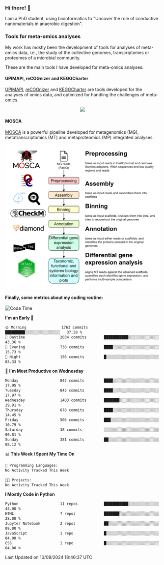 ### Hi there! 👋

I am a PhD student, using bioinformatics to "Uncover the role of conductive nanomaterials in anaerobic digestion".

### Tools for meta-omics analyses

My work has mostly been the development of tools for analyses of meta-omics data, i.e., the study of the collective genomes, transcriptomes or proteomes of a microbial community.

These are the main tools I have developed for meta-omics analyses:

#### UPIMAPI, reCOGnizer and KEGGCharter

[UPIMAPI](https://github.com/iquasere/UPIMAPI), [reCOGnizer](https://github.com/iquasere/reCOGnizer) and [KEGGCharter](https://github.com/iquasere/KEGGCharter) are tools developed for the analyses of omics data, and optimized for handling the challenges of meta-omics.

<p align="center">
    <img src="assets/annotation_paper.png">
</p>

#### MOSCA

[MOSCA](https://github.com/iquasere/MOSCA) is a powerful pipeline developed for metagenomics (MG), metatranscriptomics (MT) and metaproteomics (MP) integrated analyses.

<p align="center">
    <img src="assets/mosca_workflow.png" align="center" width="700">
</p>


#### Finally, some metrics about my coding routine:

<!--START_SECTION:waka-->
![Code Time](http://img.shields.io/badge/Code%20Time-854%20hrs%2012%20mins-blue)

**I'm an Early 🐤** 

```text
🌞 Morning                1763 commits        █████████░░░░░░░░░░░░░░░░   37.58 % 
🌆 Daytime                2034 commits        ███████████░░░░░░░░░░░░░░   43.36 % 
🌃 Evening                738 commits         ████░░░░░░░░░░░░░░░░░░░░░   15.73 % 
🌙 Night                  156 commits         █░░░░░░░░░░░░░░░░░░░░░░░░   03.33 % 
```
📅 **I'm Most Productive on Wednesday** 

```text
Monday                   842 commits         ████░░░░░░░░░░░░░░░░░░░░░   17.95 % 
Tuesday                  843 commits         ████░░░░░░░░░░░░░░░░░░░░░   17.97 % 
Wednesday                1403 commits        ███████░░░░░░░░░░░░░░░░░░   29.91 % 
Thursday                 678 commits         ████░░░░░░░░░░░░░░░░░░░░░   14.45 % 
Friday                   506 commits         ███░░░░░░░░░░░░░░░░░░░░░░   10.79 % 
Saturday                 38 commits          ░░░░░░░░░░░░░░░░░░░░░░░░░   00.81 % 
Sunday                   381 commits         ██░░░░░░░░░░░░░░░░░░░░░░░   08.12 % 
```


📊 **This Week I Spent My Time On** 

```text
💬 Programming Languages: 
No Activity Tracked This Week

🐱‍💻 Projects: 
No Activity Tracked This Week
```

**I Mostly Code in Python** 

```text
Python                   11 repos            ███████████░░░░░░░░░░░░░░   44.00 % 
HTML                     7 repos             ███████░░░░░░░░░░░░░░░░░░   28.00 % 
Jupyter Notebook         2 repos             ██░░░░░░░░░░░░░░░░░░░░░░░   08.00 % 
JavaScript               1 repo              █░░░░░░░░░░░░░░░░░░░░░░░░   04.00 % 
CSS                      1 repo              █░░░░░░░░░░░░░░░░░░░░░░░░   04.00 % 
```




 Last Updated on 10/08/2024 18:46:37 UTC
<!--END_SECTION:waka-->
